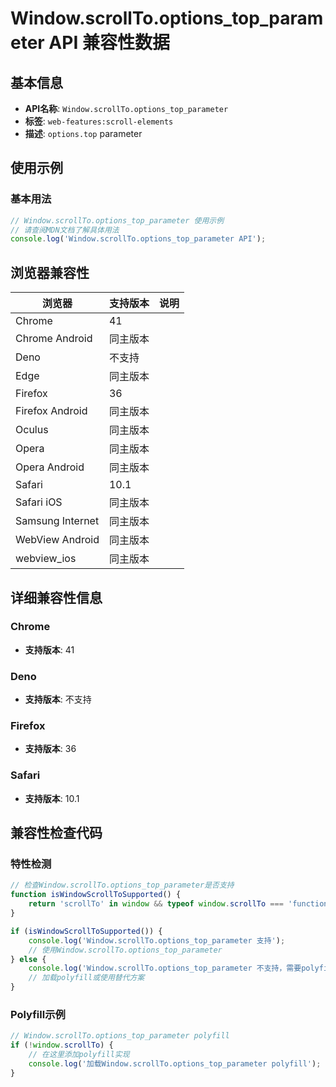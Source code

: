 # Window.scrollTo.options_top_parameter API 兼容性数据

## 基本信息

- **API名称**: `Window.scrollTo.options_top_parameter`
- **标签**: `web-features:scroll-elements`
- **描述**: `options.top` parameter

## 使用示例

### 基本用法

```javascript
// Window.scrollTo.options_top_parameter 使用示例
// 请查阅MDN文档了解具体用法
console.log('Window.scrollTo.options_top_parameter API');
```

## 浏览器兼容性

| 浏览器 | 支持版本 | 说明 |
|--------|----------|------|
| Chrome | 41 |  |
| Chrome Android | 同主版本 |  |
| Deno | 不支持 |  |
| Edge | 同主版本 |  |
| Firefox | 36 |  |
| Firefox Android | 同主版本 |  |
| Oculus | 同主版本 |  |
| Opera | 同主版本 |  |
| Opera Android | 同主版本 |  |
| Safari | 10.1 |  |
| Safari iOS | 同主版本 |  |
| Samsung Internet | 同主版本 |  |
| WebView Android | 同主版本 |  |
| webview_ios | 同主版本 |  |

## 详细兼容性信息

### Chrome

- **支持版本**: 41

### Deno

- **支持版本**: 不支持

### Firefox

- **支持版本**: 36

### Safari

- **支持版本**: 10.1

## 兼容性检查代码

### 特性检测

```javascript
// 检查Window.scrollTo.options_top_parameter是否支持
function isWindowScrollToSupported() {
    return 'scrollTo' in window && typeof window.scrollTo === 'function';
}

if (isWindowScrollToSupported()) {
    console.log('Window.scrollTo.options_top_parameter 支持');
    // 使用Window.scrollTo.options_top_parameter
} else {
    console.log('Window.scrollTo.options_top_parameter 不支持，需要polyfill');
    // 加载polyfill或使用替代方案
}
```

### Polyfill示例

```javascript
// Window.scrollTo.options_top_parameter polyfill
if (!window.scrollTo) {
    // 在这里添加polyfill实现
    console.log('加载Window.scrollTo.options_top_parameter polyfill');
}
```


